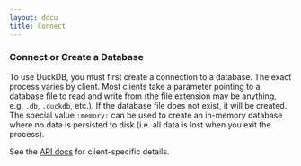 ```yaml
---
layout: docu
title: Connect
---
```

### Connect or Create a Database
To use DuckDB, you must first create a connection to a database. The exact process varies by client. Most clients take a parameter pointing to a database file to read and write from (the file extension may be anything, e.g. `.db`, `.duckdb`, etc.). If the database file does not exist, it will be created. The special value `:memory:` can be used to create an in-memory database where no data is persisted to disk (i.e. all data is lost when you exit the process). 

See the [API docs](/docs/api/overview) for client-specific details.
